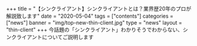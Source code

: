 +++
title = "【シンクライアント】シンクライアントとは？業界歴20年のプロが解説致します"
date = "2020-05-04"
tags = ["contents"]
categories = ["news"]
banner = "img/top-new-thin-client.jpg"
type = "news"
layout = "thin-client"
+++
今話題の「シンクライアント」わかりそうでわからない、シンクライアントについてご説明します
